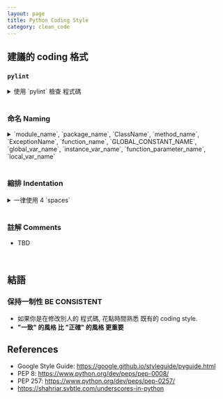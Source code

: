 ```yaml
---
layout: page
title: Python Coding Style
category: clean_code
---
```


## 建議的 coding 格式

### `pylint`
<details><summary markdown="span">使用 `pylint` 檢查 程式碼</summary>
  
* 透過 `pip install pylint` 安裝
* `pylint XXX.py` 執行
* `pylint` 並非完美, 僅是一個輔助工具. 你應該事情況
  * 修改程式碼
  * 將部分報錯 加入 ignore list (過多報錯, 可能導致你忽略真正需要修改的資訊)
</details><br/>

### 命名 Naming
<details><summary markdown="span">`module_name`, `package_name`, `ClassName`, `method_name`, `ExceptionName`, `function_name`, `GLOBAL_CONSTANT_NAME`, `global_var_name`, `instance_var_name`, `function_parameter_name`, `local_var_name`</summary>
  
#### 不允許採用
* 單一字元名稱 single character names (e.g. `a`, `b`, `c`)
  * counters 或 iterators 除外, 通常使用 `i`, `j`, `k`
* 在 package/module name 中使用 dashes(`-`)
  * e.g. 創建一個module 叫做 `calculate-histogram.py`
* 前後雙底線 `__double_leading_and_trailing_underscore__`
  * 為Python內部保留 reserved by Python

#### 慣例 Convention
* `internal`: 僅使用於某module 或 以protected/private的形式存於某class的 變數或函示
* 前綴單底線(`_`): 僅 慣例上代表, 該 變數或函示 為 internal 使用
  * 前綴單底線 不具備實際 internal 效應, 僅特殊情況下提供 internal 保護
  * e.g. 在 `import * from` 時不會出現
* 前綴雙底線(`__`): 對 編譯器interpreter 有實際意義, 將使 變數或函示 變成 internal
  * 舉下面例子, ref: <https://shahriar.svbtle.com/underscores-in-python>
 
    ```python
    >>> class A(object):
    ...     def _internal_use(self):
    ...         pass
    ...     def __method_name(self):
    ...         pass
    ... 
    >>> dir(A())
    ['_A__method_name', ..., '_internal_use']
    ```
    可以發現 前綴雙底線 `__method_name` 將被編譯器 自動取代成 `_A__method_name`<br/>
    這在處理 繼承 inherit 時是有幫助的
  
    ```python
    >>> class B(A):
    ...     def __method_name(self):
    ...         pass
    ... 
    >>> dir(B())
    ['_A__method_name', '_B__method_name', ..., '_internal_use']
    ```
* class 名稱 使用 `CapWords`, module 名稱 使用 `lower_with_under.py`
  * e.g. 避免出現 `from StringIO import StringIO` 的尷尬情況

#### 命名表格 Naming Table 整理

  Type | Public | Internal
  --- | --- | ---
  Packages | `snake_case`	| 
  Modules | `snake_case` | `_snake_case`
  Classes | `CapWords` | `_CapWords`
  Exceptions | `CapWords` | 
  Functions | `snake_case()` | `_snake_case()`
  Global/Class Constants | `CAPS_WITH_UNDER` | `_CAPS_WITH_UNDER`
  Global/Class Variables | `lower_with_under` | `_snake_case`
  Instance Variables | `snake_case` | `_snake_case` (protected) or `__snake_case` (private)
  Method Names | `snake_case()` | `_snake_case()` (protected) or `__snake_case()` (private)
  Function/Method Params | `snake_case` | 
  Local Variables | `snake_case` | 

</details><br/>

### 縮排 Indentation
<details><summary markdown="span">一律使用 4 `spaces`</summary>
  
* 永遠不可將 `tabs` 跟 `spaces` 混用
* 當需要以 多行 表示程式碼時, 可以考慮以下兩種方案
  * 使用 4 `spaces` 做縮排開頭
  * 使用 垂直方向 對齊

```python
YES:   # Aligned with opening delimiter
       foo = long_function_name(var_one, var_two,
                                var_three, var_four)

       # Aligned with opening delimiter in a dictionary
       foo = {
           long_dictionary_key: value1 +
                                value2,
           ...
       }

       # 4-space hanging indent; nothing on first line
       foo = long_function_name(
           var_one, var_two, var_three,
           var_four)

       # 4-space hanging indent in a dictionary
       foo = {
           long_dictionary_key:
               long_dictionary_value,
           ...
       }
```
```python
NO:    # Stuff on first line forbidden
       foo = long_function_name(var_one, var_two,
           var_three, var_four)

       # 2-space hanging indent forbidden
       foo = long_function_name(
         var_one, var_two, var_three,
         var_four)

       # No hanging indent in a dictionary
       foo = {
           long_dictionary_key:
               long_dictionary_value,
               ...
       }
```


</details><br/>

### 註解 Comments
* TBD
<br/>

## 結語
### 保持一制性 BE CONSISTENT
* 如果你是在修改別人的 程式碼, 花點時間熟悉 既有的 coding style.
* **"一致" 的風格 比 "正確" 的風格 更重要**


## References
* Google Style Guide: <https://google.github.io/styleguide/pyguide.html>
* PEP 8: <https://www.python.org/dev/peps/pep-0008/>
* PEP 257: <https://www.python.org/dev/peps/pep-0257/>
* <https://shahriar.svbtle.com/underscores-in-python>

